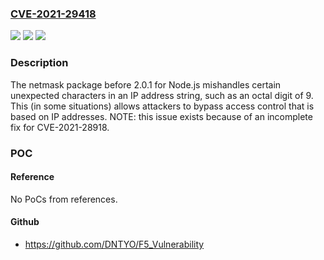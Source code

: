 ### [CVE-2021-29418](https://cve.mitre.org/cgi-bin/cvename.cgi?name=CVE-2021-29418)
![](https://img.shields.io/static/v1?label=Product&message=n%2Fa&color=blue)
![](https://img.shields.io/static/v1?label=Version&message=n%2Fa&color=blue)
![](https://img.shields.io/static/v1?label=Vulnerability&message=n%2Fa&color=brighgreen)

### Description

The netmask package before 2.0.1 for Node.js mishandles certain unexpected characters in an IP address string, such as an octal digit of 9. This (in some situations) allows attackers to bypass access control that is based on IP addresses. NOTE: this issue exists because of an incomplete fix for CVE-2021-28918.

### POC

#### Reference
No PoCs from references.

#### Github
- https://github.com/DNTYO/F5_Vulnerability

